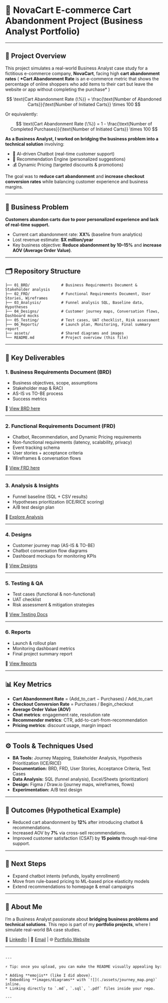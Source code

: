 # 🛒 NovaCart E-commerce Cart Abandonment Project (Business Analyst Portfolio)

---

## 📌 Project Overview

This project simulates a real-world Business Analyst case study for a fictitious e-commerce company, **NovaCart**, facing high **cart abandonment rates** ( **\*Cart Abandonment Rate** is an e-commerce metric that shows the percentage of online shoppers who add items to their cart but leave the website or app without completing the purchase\* )

$$
\text{Cart Abandonment Rate (\%)} = \frac{\text{Number of Abandoned Carts}}{\text{Number of Initiated Carts}} \times 100
$$

Or equivalently:

$$
\text{Cart Abandonment Rate (\%)} = 1 - \frac{\text{Number of Completed Purchases}}{\text{Number of Initiated Carts}} \times 100
$$

**As a Business Analyst, I worked on bridging the business problem into a technical solution** involving:

- 🤖 AI-driven Chatbot (real-time customer support)
- 🎯 Recommendation Engine (personalized suggestions)
- 💰 Dynamic Pricing (targeted discounts & promotions)

The goal was to **reduce cart abandonment** and **increase checkout conversion rates** while balancing customer experience and business margins.

---

## 🎯 Business Problem

**Customers abandon carts due to poor personalized experience and lack of real-time support.**

- Current cart abandonment rate: **XX%** (baseline from analytics)
- Lost revenue estimate: **$X million/year**
- Key business objective: **Reduce abandonment by 10–15%** and **increase AOV (Average Order Value)**.

---

## 🗂 Repository Structure

```
├── 01_BRD/              # Business Requirements Document & Stakeholder analysis
├── 02_FRD/              # Functional Requirements Document, User Stories, Wireframes
├── 03_Analysis/         # Funnel analysis SQL, Baseline data, Hypotheses
├── 04_Designs/          # Customer journey maps, Conversation flows, Dashboard mocks
├── 05_Testing/          # Test cases, UAT checklist, Risk assessment
├── 06_Reports/          # Launch plan, Monitoring, Final summary report
├── assets/              # Shared diagrams and images
└── README.md            # Project overview (this file)
```

---

## 📑 Key Deliverables

### 1. **Business Requirements Document (BRD)**

- Business objectives, scope, assumptions
- Stakeholder map & RACI
- AS-IS vs TO-BE process
- Success metrics

📄 [View BRD here](./01_BRD/Business_Requirements_Document.md)

---

### 2. **Functional Requirements Document (FRD)**

- Chatbot, Recommendation, and Dynamic Pricing requirements
- Non-functional requirements (latency, scalability, privacy)
- Event tracking schema
- User stories + acceptance criteria
- Wireframes & conversation flows

📄 [View FRD here](./02_FRD/Functional_Requirements_Document.md)

---

### 3. **Analysis & Insights**

- Funnel baseline (SQL + CSV results)
- Hypotheses prioritization (ICE/RICE scoring)
- A/B test design plan

📄 [Explore Analysis](./03_Analysis/)

---

### 4. **Designs**

- Customer journey map (AS-IS & TO-BE)
- Chatbot conversation flow diagrams
- Dashboard mockups for monitoring KPIs

📄 [View Designs](./04_Designs/)

---

### 5. **Testing & QA**

- Test cases (functional & non-functional)
- UAT checklist
- Risk assessment & mitigation strategies

📄 [View Testing Docs](./05_Testing/)

---

### 6. **Reports**

- Launch & rollout plan
- Monitoring dashboard metrics
- Final project summary report

📄 [View Reports](./06_Reports/)

---

## 📊 Key Metrics

- **Cart Abandonment Rate** = (Add_to_cart − Purchases) / Add_to_cart
- **Checkout Conversion Rate** = Purchases / Begin_checkout
- **Average Order Value (AOV)**
- **Chat metrics**: engagement rate, resolution rate
- **Recommender metrics**: CTR, add-to-cart-from-recommendation
- **Pricing metrics**: discount usage, margin impact

---

## ⚙️ Tools & Techniques Used

- **BA Tools:** Journey Mapping, Stakeholder Analysis, Hypothesis Prioritization (ICE/RICE)
- **Documentation:** BRD, FRD, User Stories, Acceptance Criteria, Test Cases
- **Data Analysis:** SQL (funnel analysis), Excel/Sheets (prioritization)
- **Design:** Figma / Draw.io (journey maps, wireframes, flows)
- **Experimentation:** A/B test design

---

## 🚀 Outcomes (Hypothetical Example)

- Reduced cart abandonment by **12%** after introducing chatbot & recommendations.
- Increased AOV by **7%** via cross-sell recommendations.
- Improved customer satisfaction (CSAT) by **15 points** through real-time support.

---

## 🧩 Next Steps

- Expand chatbot intents (refunds, loyalty enrollment)
- Move from rule-based pricing to ML-based price elasticity models
- Extend recommendations to homepage & email campaigns

---

## 👤 About Me

I’m a Business Analyst passionate about **bridging business problems and technical solutions**.
This repo is part of my **portfolio projects**, where I simulate real-world BA case studies.

💼 [LinkedIn](#) | 📧 [Email](#) | 🌐 [Portfolio Website](#)

---

```

---

⚡ Tip: once you upload, you can make the README visually appealing by:

* Adding **emojis** (like I did above).
* Embedding **images/diagrams** with `![](./assets/journey_map.png)` inline.
* Linking directly to `.md`, `.sql`, `.pdf` files inside your repo.

---
```
